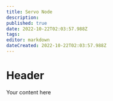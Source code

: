 ```yaml
---
title: Servo Node
description: 
published: true
date: 2022-10-22T02:03:57.988Z
tags: 
editor: markdown
dateCreated: 2022-10-22T02:03:57.988Z
---
```


# Header
Your content here